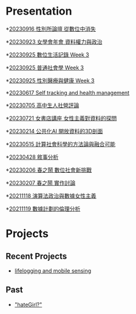 # Presentation
*[20230916 性別所論壇 從數位中消失]()

*[20230923 女學會年會 資料權力與政治]()

*[20230925 數位生活記錄 Week 3](https://docs.google.com/presentation/d/e/2PACX-1vSSRcwDfKKWATkppKW6ZN6ba4w-fBGrk7QW6AM5l19rNXJxN_4awN5YuL18ZWKc4nLMY_B8HJwG4QJB/pub?start=false&loop=false&delayms=3000)

*[20230925 普通社會學 Week 3](https://docs.google.com/presentation/d/e/2PACX-1vQMDj92Gl9y4ACRI2utId7oP3udFnLQphcB3wxUreF17s_MjsY7sd3HYjclqMm1M8aw9lIw09m2Orik/pub?start=false&loop=false&delayms=3000)

*[20230925 性別醫療與健康 Week 3](https://docs.google.com/presentation/d/e/2PACX-1vQCihX_uJi73BRaAuAn7FLehqvmRA08H64y8RdLzcykCS6RLadcmmoGGs80O16QQ7bb_gQDgzCeJERZ/pub?start=false&loop=false&delayms=3000)

*[20230617 Self tracking and health management]()

*[20230705 高中生人社營評論]()

*[20230721 女書店講座 女性主義對資料的探問]()

*[20230214 公共化AI 開放資料的3D剖面]()

*[20230515 計算社會科學的方法論與融合可能]()

*[20230428 敘事分析]()

*[20230206 春之鬧 數位社會新挑戰]()

*[20230207 春之鬧 實作討論]()


*[20211118 演算法政治與數據女性主義]()

*[20211119 數據計劃的倫理分析]()


# Projects

## Recent Projects
* [lifelogging and mobile sensing]()

## Past
* ["hateGirl?"]()

